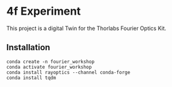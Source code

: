 # 4f Experiment
This project is a digital Twin for the Thorlabs Fourier Optics Kit.

## Installation
```
conda create -n fourier_workshop
conda activate fourier_workshop
conda install rayoptics --channel conda-forge
conda install tqdm
```
